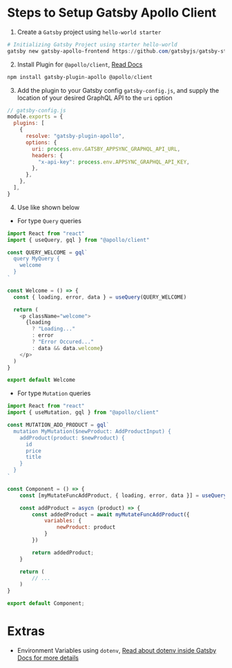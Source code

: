 # Steps to Setup Gatsby Apollo Client

1. Create a `Gatsby` project using `hello-world starter`

```powershell
# Initializing Gatsby Project using starter hello-world
gatsby new gatsby-apollo-frontend https://github.com/gatsbyjs/gatsby-starter-hello-world
```

2. Install Plugin for `@apollo/client`, [Read Docs](https://www.gatsbyjs.com/plugins/gatsby-plugin-apollo/)

```powershell
npm install gatsby-plugin-apollo @apollo/client
```

3. Add the plugin to your Gatsby config `gatsby-config.js`, and supply the location of your desired GraphQL API to the `uri` option

```js
// gatsby-config.js
module.exports = {
  plugins: [
    {
      resolve: "gatsby-plugin-apollo",
      options: {
        uri: process.env.GATSBY_APPSYNC_GRAPHQL_API_URL,
        headers: {
          "x-api-key": process.env.APPSYNC_GRAPHQL_API_KEY,
        },
      },
    },
  ],
}
```

4. Use like shown below

- For type `Query` queries

```js
import React from "react"
import { useQuery, gql } from "@apollo/client"

const QUERY_WELCOME = gql`
  query MyQuery {
    welcome
  }
`

const Welcome = () => {
  const { loading, error, data } = useQuery(QUERY_WELCOME)

  return (
    <p className="welcome">
      {loading
        ? "Loading..."
        : error
        ? "Error Occured..."
        : data && data.welcome}
    </p>
  )
}

export default Welcome
```

- For type `Mutation` queries

```js
import React from "react"
import { useMutation, gql } from "@apollo/client"

const MUTATION_ADD_PRODUCT = gql`
  mutation MyMutation($newProduct: AddProductInput) {
    addProduct(product: $newProduct) {
      id
      price
      title
    }
  }
`

const Component = () => {
    const [myMutateFuncAddProduct, { loading, error, data }] = useQuery(MUTATION_ADD_PRODUCT);

    const addProduct = asycn (product) => {
        const addedProduct = await myMutateFuncAddProduct({
            variables: {
                newProduct: product
            }
        })

        return addedProduct;
    }

    return (
        // ...
    )
}

export default Component;
```

# Extras

- Environment Variables using `dotenv`, [Read about dotenv inside Gatsby Docs for more details](https://www.gatsbyjs.com/docs/how-to/local-development/environment-variables/)
